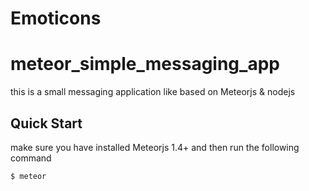 # Emoticons

# meteor_simple_messaging_app
this is a small messaging application like based on Meteorjs &amp; nodejs


## Quick Start
make sure you have installed Meteorjs 1.4+ and then run the following command
```bash
$ meteor 
```


